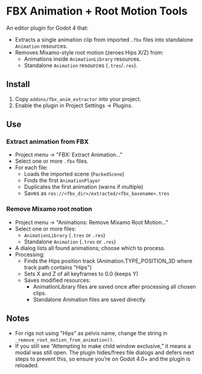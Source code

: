 # FBX Animation + Root Motion Tools

An editor plugin for Godot 4 that:
- Extracts a single animation clip from imported `.fbx` files into standalone `Animation` resources.
- Removes Mixamo-style root motion (zeroes Hips X/Z) from:
  - Animations inside `AnimationLibrary` resources.
  - Standalone `Animation` resources (`.tres`/`.res`).

## Install

1. Copy `addons/fbx_anim_extractor` into your project.
2. Enable the plugin in Project Settings → Plugins.

## Use

### Extract animation from FBX
- Project menu → "FBX: Extract Animation…"
- Select one or more `.fbx` files.
- For each file:
  - Loads the imported scene (`PackedScene`)
  - Finds the first `AnimationPlayer`
  - Duplicates the first animation (warns if multiple)
  - Saves as `res://<fbx_dir>/extracted/<fbx_basename>.tres`

### Remove Mixamo root motion
- Project menu → "Animations: Remove Mixamo Root Motion…"
- Select one or more files:
  - `AnimationLibrary` (`.tres` or `.res`)
  - Standalone `Animation` (`.tres` or `.res`)
- A dialog lists all found animations; choose which to process.
- Processing:
  - Finds the Hips position track (Animation.TYPE_POSITION_3D where track path contains "Hips")
  - Sets X and Z of all keyframes to 0.0 (keeps Y)
  - Saves modified resources:
	- AnimationLibrary files are saved once after processing all chosen clips.
	- Standalone Animation files are saved directly.

## Notes

- For rigs not using "Hips" as pelvis name, change the string in `_remove_root_motion_from_animation()`.
- If you still see “Attempting to make child window exclusive,” it means a modal was still open. The plugin hides/frees file dialogs and defers next steps to prevent this, so ensure you’re on Godot 4.0+ and the plugin is reloaded.
